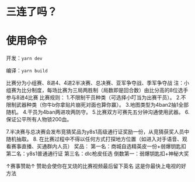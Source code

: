 # 三连了吗？

# 使用命令

开发：`yarn dev`

编译：`yarn build`

比赛分为小组赛、8进4、4进2半决赛、总决赛、亚军争夺战、季军争夺战
注：小组赛为比分制度，每场比赛为三局两胜制（局数即是回合数）由比分高的8位选手参与8进4比赛
比赛规则：
1.不限制干员种类（可选择小叮当为出赛干员）。
2.不限制武器种类（你牛b你拿贴片崩死对面也算你赢）。
3.地图类型为4ban2抽1全部随机。
4.干员为4ban两进攻两防守。
5.比赛双方可赛先五分钟沟通使用武器。
6.保证公平所有人物锁200血。

7.半决赛与总决赛会发布竞猜奖品为y8s1高级通行证奖励一份，从竞猜获奖人员中随机抽取。
8.	在比赛过程中不得以任何方式打探地方位置（如进入对手语音、观看赛事直播、买通群内人员）
奖品：
第一名：商城自选精英皮一份+弱爆钥匙扣
第二名：y8s1普通通行证
第三名：dlc枪皮任选
倒数第一：弱爆钥匙扣+神秘大奖




 
↑赛事赞助↑
赞助会使你在叉烧的比赛视频最后留下英名
这是你最快上电视的好方法
